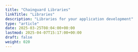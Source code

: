 ```yaml
---
title: "Chainguard Libraries"
linkTitle: "Libraries"
description: "Libraries for your application development"
type: "article"
date: 2025-03-25T08:04:00+00:00
lastmod: 2025-04-07T15:17:00+00:00
draft: false
weight: 020
---
```

